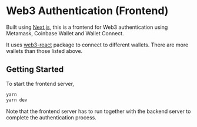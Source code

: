 # Web3 Authentication (Frontend)

Built using [Next.js](https://nextjs.org/), this is a frontend for Web3 authentication using Metamask, Coinbase Wallet and Wallet Connect.

It uses [web3-react](https://github.com/NoahZinsmeister/web3-react) package to connect to different wallets. There are more wallets than those listed above.

## Getting Started

To start the frontend server,

```bash
yarn
yarn dev
```

Note that the frontend server has to run together with the backend server to complete the authentication process.
